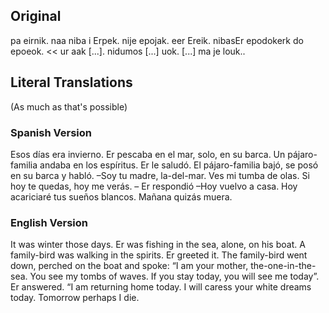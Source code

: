 ## Original

pa eirnik.  naa niba i Erpek.  nije epojak.  eer Ereik.  nibasEr epodokerk do epoeok. << ur aak [...]. nidumos [...] uok.  [...] ma je louk..


## Literal Translations

(As much as that's possible)

### Spanish Version

Esos días era invierno. Er pescaba en el mar, solo, en su barca. Un pájaro-familia andaba en los espíritus. Er le saludó. El pájaro-familia bajó, se posó en su barca y habló. –Soy tu madre, la-del-mar. Ves mi tumba de olas. Si hoy te quedas, hoy me verás. – Er respondió –Hoy vuelvo a casa. Hoy acariciaré tus sueños blancos. Mañana quizás muera.

### English Version

It was winter those days. Er was fishing in the sea, alone, on his boat. A family-bird was walking in the spirits. Er greeted it. The family-bird went down, perched on the boat and spoke: “I am your mother, the-one-in-the-sea. You see my tombs of waves. If you stay today, you will see me today”. Er answered. “I am returning home today. I will caress your white dreams today. Tomorrow perhaps I die.
